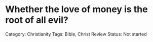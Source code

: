 # Whether the love of money is the root of all evil?

Category: Christianity
Tags: Bible, Christ
Review Status: Not started